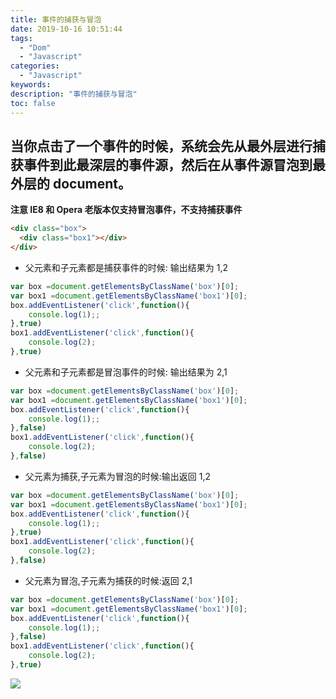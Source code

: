 ```yaml
---
title: 事件的捕获与冒泡
date: 2019-10-16 10:51:44
tags:
  - "Dom"
  - "Javascript"
categories:
  - "Javascript"
keywords:
description: "事件的捕获与冒泡"
toc: false
---
```


## 当你点击了一个事件的时候，系统会先从最外层进行捕获事件到此最深层的事件源，然后在从事件源冒泡到最外层的 document。

**注意 IE8 和 Opera 老版本仅支持冒泡事件，不支持捕获事件**

```html
<div class="box">
  <div class="box1"></div>
</div>
```

- 父元素和子元素都是捕获事件的时候: 输出结果为 1,2
```javascript
var box =document.getElementsByClassName('box')[0];
var box1 =document.getElementsByClassName('box1')[0];
box.addEventListener('click',function(){
    console.log(1);;
},true)
box1.addEventListener('click',function(){
    console.log(2);
},true)
```
- 父元素和子元素都是冒泡事件的时候: 输出结果为 2,1
```javascript
var box =document.getElementsByClassName('box')[0];
var box1 =document.getElementsByClassName('box1')[0];
box.addEventListener('click',function(){
    console.log(1);;
},false)
box1.addEventListener('click',function(){
    console.log(2);
},false)
```

- 父元素为捕获,子元素为冒泡的时候:输出返回 1,2
```javascript
var box =document.getElementsByClassName('box')[0];
var box1 =document.getElementsByClassName('box1')[0];
box.addEventListener('click',function(){
    console.log(1);;
},true)
box1.addEventListener('click',function(){
    console.log(2);
},false)
```

- 父元素为冒泡,子元素为捕获的时候:返回 2,1
```javascript
var box =document.getElementsByClassName('box')[0];
var box1 =document.getElementsByClassName('box1')[0];
box.addEventListener('click',function(){
    console.log(1);;
},false)
box1.addEventListener('click',function(){
    console.log(2);
},true)
```


![](https://wx2.sinaimg.cn/large/ed984376ly1g8wgfl29onj20ff0ert9a.jpg)
